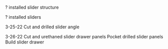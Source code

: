 ?
installed slider structure

?
installed sliders

3-25-22
Cut and drilled slider angle

3-26-22
Cut and urethaned slider drawer panels
Pocket drilled slider panels
Build slider drawer
